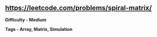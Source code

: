 ## https://leetcode.com/problems/spiral-matrix/

**Difficulty - Medium**

**Tags - Array, Matrix, Simulation**
